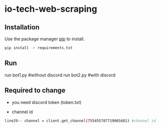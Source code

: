 # io-tech-web-scraping

## Installation

Use the package manager [pip](https://pip.pypa.io/en/stable/) to install.

```bash
pip install -r requirements.txt
```

## Run

run bot1.py #without discord
run bot2.py #with discord

## Required to change

- you need discord token (token.txt)

- channel id

```bash
line29-- channel = client.get_channel(755455787719065681) #channel id
```

#
